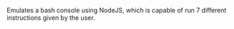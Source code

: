 Emulates a bash console using NodeJS, which is capable of run 7 different instructions given by the user.
